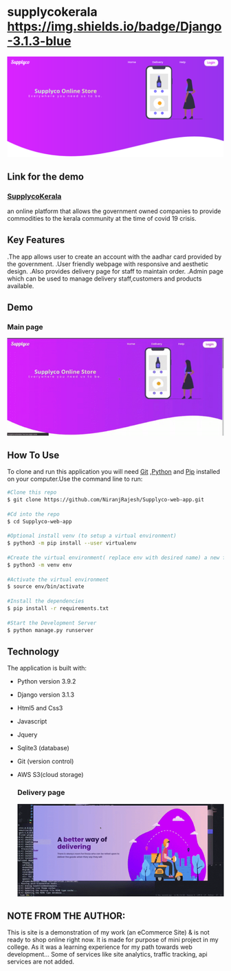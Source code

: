 # supplycokerala https://img.shields.io/badge/Django-3.1.3-blue
![screenshotmain](screenshotmain.png)


## Link for the demo
### [SupplycoKerala](http://supplycokerala.herokuapp.com/)

an online platform that allows the government owned companies to provide commodities to the  kerala community at the time of covid 19 crisis.



## Key Features

.The app allows user to create an account with the aadhar card provided by the government.
.User friendly webpage with responsive and aesthetic design.
.Also provides delivery page for staff to maintain order.
.Admin page which can be used to manage delivery staff,customers and products available.


## Demo

  ### Main page
  ![store-page](gif1.gif)
   
## How To Use 
   To clone  and run this application you will need [Git](https://git-scm.com/) ,[Python](https://www.python.org/downloads/) and [Pip](https://pypi.org/project/pip/) installed on your computer.Use the command line to run:
   
```bash
#Clone this repo
$ git clone https://github.com/NiranjRajesh/Supplyco-web-app.git

#Cd into the repo
$ cd Supplyco-web-app

#Optional install venv (to setup a virtual environment)
$ python3 -m pip install --user virtualenv

#Create the virtual environment( replace env with desired name) a new folder will be created
$ python3 -m venv env

#Activate the virtual environment
$ source env/bin/activate

#Install the dependencies
$ pip install -r requirements.txt

#Start the Development Server
$ python manage.py runserver

```


## Technology

The application is built with:

- Python version 3.9.2
- Django version 3.1.3
- Html5 and Css3
- Javascript
- Jquery
- Sqlite3 (database)
- Git (version control)
- AWS S3(cloud storage)
  


    
    ### Delivery page
    ![delivery-page](gif2.gif)


  
## **NOTE FROM THE  AUTHOR:**
This is site is a demonstration of my work (an eCommerce Site) & is not ready to shop online right now.
It is made for purpose of mini project in my college.
As it was a learning experience for my path towards web development... 
Some of services like site analytics, traffic tracking, api services are not added.





